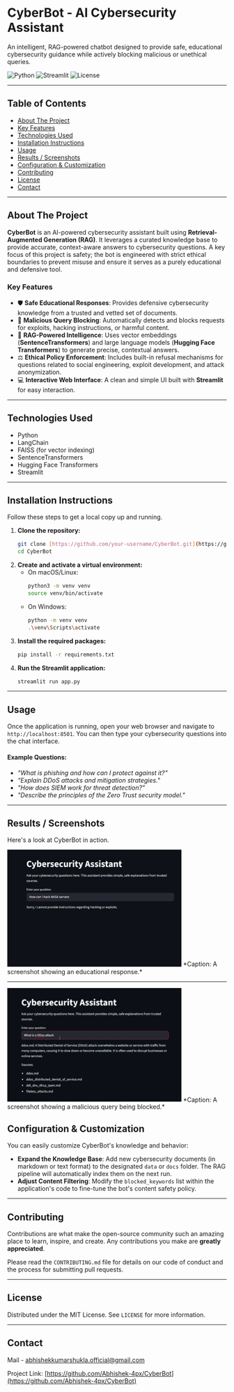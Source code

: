 # CyberBot - AI Cybersecurity Assistant

An intelligent, RAG-powered chatbot designed to provide safe, educational cybersecurity guidance while actively blocking malicious or unethical queries.

![Python](https://img.shields.io/badge/Python-3.8+-blue.svg)
![Streamlit](https://img.shields.io/badge/Streamlit-1.29+-ff69b4.svg)
![License](https://img.shields.io/badge/License-MIT-green.svg)

---

## Table of Contents

-   [About The Project](#about-the-project)
-   [Key Features](#key-features)
-   [Technologies Used](#technologies-used)
-   [Installation Instructions](#installation-instructions)
-   [Usage](#usage)
-   [Results / Screenshots](#results--screenshots)
-   [Configuration & Customization](#configuration--customization)
-   [Contributing](#contributing)
-   [License](#license)
-   [Contact](#contact)

---

## About The Project

**CyberBot** is an AI-powered cybersecurity assistant built using **Retrieval-Augmented Generation (RAG)**. It leverages a curated knowledge base to provide accurate, context-aware answers to cybersecurity questions. A key focus of this project is safety; the bot is engineered with strict ethical boundaries to prevent misuse and ensure it serves as a purely educational and defensive tool.

### Key Features

-   🛡️ **Safe Educational Responses**: Provides defensive cybersecurity knowledge from a trusted and vetted set of documents.
-   🚫 **Malicious Query Blocking**: Automatically detects and blocks requests for exploits, hacking instructions, or harmful content.
-   🧠 **RAG-Powered Intelligence**: Uses vector embeddings (**SentenceTransformers**) and large language models (**Hugging Face Transformers**) to generate precise, contextual answers.
-   ⚖️ **Ethical Policy Enforcement**: Includes built-in refusal mechanisms for questions related to social engineering, exploit development, and attack anonymization.
-   💻 **Interactive Web Interface**: A clean and simple UI built with **Streamlit** for easy interaction.

---

## Technologies Used

-   Python
-   LangChain
-   FAISS (for vector indexing)
-   SentenceTransformers
-   Hugging Face Transformers
-   Streamlit

---

## Installation Instructions

Follow these steps to get a local copy up and running.

1.  **Clone the repository:**
    ```sh
    git clone [https://github.com/your-username/CyberBot.git](https://github.com/your-username/CyberBot.git)
    cd CyberBot
    ```
2.  **Create and activate a virtual environment:**
    -   On macOS/Linux:
        ```sh
        python3 -m venv venv
        source venv/bin/activate
        ```
    -   On Windows:
        ```sh
        python -m venv venv
        .\venv\Scripts\activate
        ```
3.  **Install the required packages:**
    ```sh
    pip install -r requirements.txt
    ```
4.  **Run the Streamlit application:**
    ```sh
    streamlit run app.py
    ```

---

## Usage

Once the application is running, open your web browser and navigate to `http://localhost:8501`. You can then type your cybersecurity questions into the chat interface.

#### Example Questions:

-   *"What is phishing and how can I protect against it?"*
-   *"Explain DDoS attacks and mitigation strategies."*
-   *"How does SIEM work for threat detection?"*
-   *"Describe the principles of the Zero Trust security model."*

---

## Results / Screenshots

Here's a look at CyberBot in action.

<img src="inf2.png" alt="CyberBot educational response" width="400">
*Caption: A screenshot showing an educational response.*

---

<img src="inf4.png" alt="CyberBot blocking a malicious query" width="400">
*Caption: A screenshot showing a malicious query being blocked.*

## Configuration & Customization

You can easily customize CyberBot's knowledge and behavior:

-   **Expand the Knowledge Base**: Add new cybersecurity documents (in markdown or text format) to the designated `data` or `docs` folder. The RAG pipeline will automatically index them on the next run.
-   **Adjust Content Filtering**: Modify the `blocked_keywords` list within the application's code to fine-tune the bot's content safety policy.

---

## Contributing

Contributions are what make the open-source community such an amazing place to learn, inspire, and create. Any contributions you make are **greatly appreciated**.

Please read the `CONTRIBUTING.md` file for details on our code of conduct and the process for submitting pull requests.

---

## License

Distributed under the MIT License. See `LICENSE` for more information.

---

## Contact

Mail - [abhishekkumarshukla.official@gmail.com](mailto:abhishekkumarshukla.official@gmail.com)

Project Link: [https://github.com/Abhishek-4px/CyberBot](https://github.com/Abhishek-4px/CyberBot)
